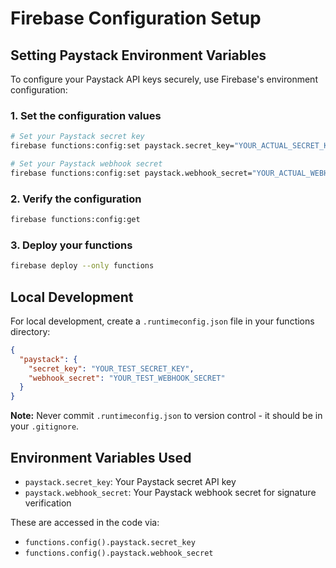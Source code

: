 # Firebase Configuration Setup

## Setting Paystack Environment Variables

To configure your Paystack API keys securely, use Firebase's environment configuration:

### 1. Set the configuration values

```bash
# Set your Paystack secret key
firebase functions:config:set paystack.secret_key="YOUR_ACTUAL_SECRET_KEY"

# Set your Paystack webhook secret
firebase functions:config:set paystack.webhook_secret="YOUR_ACTUAL_WEBHOOK_SECRET"
```

### 2. Verify the configuration

```bash
firebase functions:config:get
```

### 3. Deploy your functions

```bash
firebase deploy --only functions
```

## Local Development

For local development, create a `.runtimeconfig.json` file in your functions directory:

```json
{
  "paystack": {
    "secret_key": "YOUR_TEST_SECRET_KEY",
    "webhook_secret": "YOUR_TEST_WEBHOOK_SECRET"
  }
}
```

**Note:** Never commit `.runtimeconfig.json` to version control - it should be in your `.gitignore`.

## Environment Variables Used

- `paystack.secret_key`: Your Paystack secret API key
- `paystack.webhook_secret`: Your Paystack webhook secret for signature verification

These are accessed in the code via:
- `functions.config().paystack.secret_key`
- `functions.config().paystack.webhook_secret`
